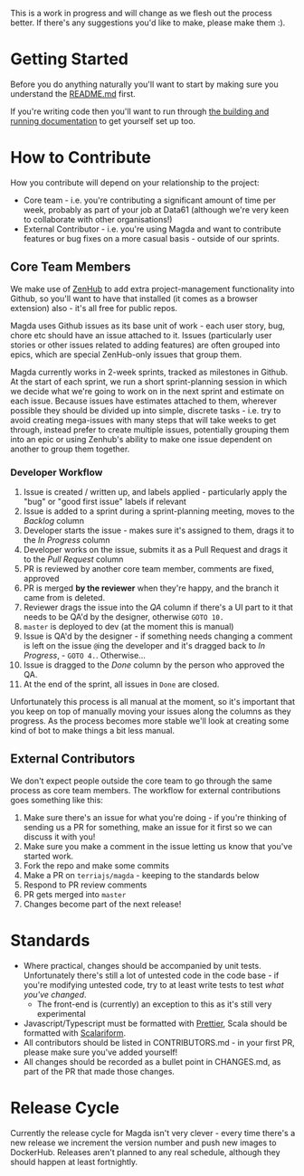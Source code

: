 This is a work in progress and will change as we flesh out the process better. If there's any suggestions you'd like to make, please make them :).

# Getting Started
Before you do anything naturally you'll want to start by making sure you understand the [README.md](https://github.com/TerriaJS/magda/blob/master/README.md) first. 

If you're writing code then you'll want to run through [the building and running documentation](https://github.com/TerriaJS/magda/blob/master/doc/building-and-running.md) to get yourself set up too.

# How to Contribute
How you contribute will depend on your relationship to the project:
- Core team - i.e. you're contributing a significant amount of time per week, probably as part of your job at Data61 (although we're very keen to collaborate with other organisations!)
- External Contributor - i.e. you're using Magda and want to contribute features or bug fixes on a more casual basis - outside of our sprints.

## Core Team Members
We make use of [ZenHub](https://www.zenhub.com/) to add extra project-management functionality into Github, so you'll want to have that installed (it comes as a browser extension) also - it's all free for public repos. 

Magda uses Github issues as its base unit of work - each user story, bug, chore etc should have an issue attached to it. Issues (particularly user stories or other issues related to adding features) are often grouped into epics, which are special ZenHub-only issues that group them.

Magda currently works in 2-week sprints, tracked as milestones in Github. At the start of each sprint, we run a short sprint-planning session in which we decide what we're going to work on in the next sprint and estimate on each issue. Because issues have estimates attached to them, wherever possible they should be divided up into simple, discrete tasks - i.e. try to avoid creating mega-issues with many steps that will take weeks to get through, instead prefer to create multiple issues, potentially grouping them into an epic or using Zenhub's ability to make one issue dependent on another to group them together.

### Developer Workflow
1. Issue is created / written up, and labels applied - particularly apply the "bug" or "good first issue" labels if relevant
2. Issue is added to a sprint during a sprint-planning meeting, moves to the _Backlog_ column
3. Developer starts the issue - makes sure it's assigned to them, drags it to the _In Progress_ column
4. Developer works on the issue, submits it as a Pull Request and drags it to the _Pull Request_ column
5. PR is reviewed by another core team member, comments are fixed, approved
6. PR is merged **by the reviewer** when they're happy, and the branch it came from is deleted.
7. Reviewer drags the issue into the _QA_ column if there's a UI part to it that needs to be QA'd by the designer, otherwise `GOTO 10.`
8. `master` is deployed to dev (at the moment this is manual)
9. Issue is QA'd by the designer - if something needs changing a comment is left on the issue `@`ing the developer and it's dragged back to _In Progress_, - `GOTO 4.`. Otherwise...
10. Issue is dragged to the _Done_ column by the person who approved the QA.
11. At the end of the sprint, all issues in `Done` are closed.

Unfortunately this process is all manual at the moment, so it's important that you keep on top of manually moving your issues along the columns as they progress. As the process becomes more stable we'll look at creating some kind of bot to make things a bit less manual.

## External Contributors
We don't expect people outside the core team to go through the same process as core team members. The workflow for external contributions goes something like this:

1. Make sure there's an issue for what you're doing - if you're thinking of sending us a PR for something, make an issue for it first so we can discuss it with you!
2. Make sure you make a comment in the issue letting us know that you've started work.
3. Fork the repo and make some commits
4. Make a PR on `terriajs/magda` - keeping to the standards below
5. Respond to PR review comments
6. PR gets merged into `master`
7. Changes become part of the next release!

# Standards
- Where practical, changes should be accompanied by unit tests. Unfortunately there's still a lot of untested code in the code base - if you're modifying untested code, try to at least write tests to test _what you've changed_.
    - The front-end is (currently) an exception to this as it's still very experimental
- Javascript/Typescript must be formatted with [Prettier](https://github.com/prettier/prettier), Scala should be formatted with [Scalariform](https://github.com/scala-ide/scalariform).
- All contributors should be listed in CONTRIBUTORS.md - in your first PR, please make sure you've added yourself!
- All changes should be recorded as a bullet point in CHANGES.md, as part of the PR that made those changes.

# Release Cycle
Currently the release cycle for Magda isn't very clever - every time there's a new release we increment the version number and push new images to DockerHub. Releases aren't planned to any real schedule, although they should happen at least fortnightly.
